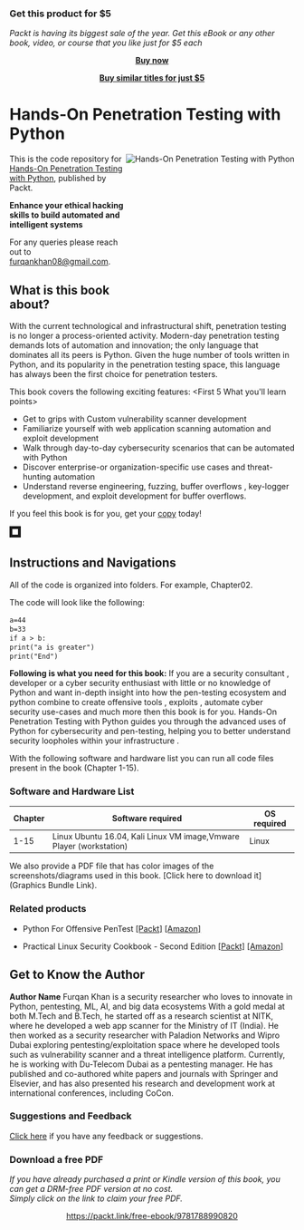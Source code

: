 
### Get this product for $5

<i>Packt is having its biggest sale of the year. Get this eBook or any other book, video, or course that you like just for $5 each</i>


<b><p align='center'>[Buy now](https://packt.link/9781788990820)</p></b>


<b><p align='center'>[Buy similar titles for just $5](https://subscription.packtpub.com/search)</p></b>


# Hands-On Penetration Testing with Python

<a href="https://www.packtpub.com/networking-and-servers/hands-penetration-testing-python?utm_source=github&utm_medium=repository&utm_campaign=9781788990820"><img src="https://d255esdrn735hr.cloudfront.net/sites/default/files/imagecache/ppv4_main_book_cover/9781788990820-%20Copy.png" alt="Hands-On Penetration Testing with Python" height="256px" align="right"></a>

This is the code repository for [Hands-On Penetration Testing with Python](https://www.packtpub.com/networking-and-servers/hands-penetration-testing-python?utm_source=github&utm_medium=repository&utm_campaign=9781788990820), published by Packt.

**Enhance your ethical hacking skills to build automated and intelligent systems**

For any queries please reach out to furqankhan08@gmail.com.


## What is this book about?
With the current technological and infrastructural shift, penetration testing is no longer a process-oriented activity. Modern-day penetration testing demands lots of automation and innovation; the only language that dominates all its peers is Python. Given the huge number of tools written in Python, and its popularity in the penetration testing space, this language has always been the first choice for penetration testers.

This book covers the following exciting features: <First 5 What you'll learn points>
* Get to grips with Custom vulnerability scanner development
* Familiarize yourself with web application scanning automation and exploit development
* Walk through day-to-day cybersecurity scenarios that can be automated with Python
* Discover enterprise-or organization-specific use cases and threat-hunting automation
* Understand reverse engineering, fuzzing, buffer overflows , key-logger development, and exploit development for buffer overflows.

If you feel this book is for you, get your [copy](https://www.amazon.com/dp/178899082X) today!

<a href="https://www.packtpub.com/?utm_source=github&utm_medium=banner&utm_campaign=GitHubBanner"><img src="https://raw.githubusercontent.com/PacktPublishing/GitHub/master/GitHub.png" 
	alt="https://www.packtpub.com/" border="5" /></a>


## Instructions and Navigations
All of the code is organized into folders. For example, Chapter02.

The code will look like the following:
```
a=44
b=33
if a > b:
print("a is greater")
print("End")
```

**Following is what you need for this book:**
If you are a security consultant , developer or a cyber security enthusiast with little or no knowledge of Python and want in-depth insight into how the pen-testing ecosystem and python combine to create offensive tools , exploits , automate cyber security use-cases and much more then this book is for you. Hands-On Penetration Testing with Python guides you through the advanced uses of Python for cybersecurity and pen-testing, helping you to better understand security loopholes within your infrastructure .	

With the following software and hardware list you can run all code files present in the book (Chapter 1-15).

### Software and Hardware List

| Chapter  | Software required                   | OS required                        |
| -------- | ------------------------------------| -----------------------------------|
| 1-15        |Linux Ubuntu 16.04, Kali Linux VM image,Vmware Player (workstation)| Linux |


We also provide a PDF file that has color images of the screenshots/diagrams used in this book. [Click here to download it](Graphics Bundle Link).


### Related products <Other books you may enjoy>
* Python For Offensive PenTest [[Packt]](https://www.packtpub.com/networking-and-servers/python-offensive-pentest?utm_source=github&utm_medium=repository&utm_campaign=9781788838979) [[Amazon]](https://www.amazon.com/dp/1788838971)

* Practical Linux Security Cookbook - Second Edition [[Packt]](https://www.packtpub.com/networking-and-servers/practical-linux-security-cookbook-second-edition?utm_source=github&utm_medium=repository&utm_campaign=9781789138399) [[Amazon]](https://www.amazon.com/dp/1789138396)

## Get to Know the Author
**Author Name** Furqan Khan is a security researcher who loves to innovate in Python, pentesting, ML, AI, and big data ecosystems With a gold medal at both M.Tech and B.Tech, he started off as a research scientist at NITK,
where he developed a web app scanner for the Ministry of IT (India). He then worked as a security researcher with Paladion Networks and Wipro
Dubai exploring pentesting/exploitation space where he developed tools such as vulnerability scanner and a threat intelligence platform.
Currently, he is working with Du-Telecom Dubai as a pentesting manager. He has published and co-authored white papers and journals with Springer and Elsevier, and has
also presented his research and development work at international conferences, including CoCon.



### Suggestions and Feedback
[Click here](https://docs.google.com/forms/d/e/1FAIpQLSdy7dATC6QmEL81FIUuymZ0Wy9vH1jHkvpY57OiMeKGqib_Ow/viewform) if you have any feedback or suggestions.
### Download a free PDF

 <i>If you have already purchased a print or Kindle version of this book, you can get a DRM-free PDF version at no cost.<br>Simply click on the link to claim your free PDF.</i>
<p align="center"> <a href="https://packt.link/free-ebook/9781788990820">https://packt.link/free-ebook/9781788990820 </a> </p>